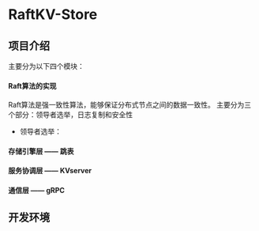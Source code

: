 # RaftKV-Store



## 项目介绍

主要分为以下四个模块：

#### Raft算法的实现
Raft算法是强一致性算法，能够保证分布式节点之间的数据一致性。
主要分为三个部分：领导者选举，日志复制和安全性
- 领导者选举：

#### 存储引擎层 —— 跳表


#### 服务协调层 —— KVserver


#### 通信层 —— gRPC



## 开发环境 